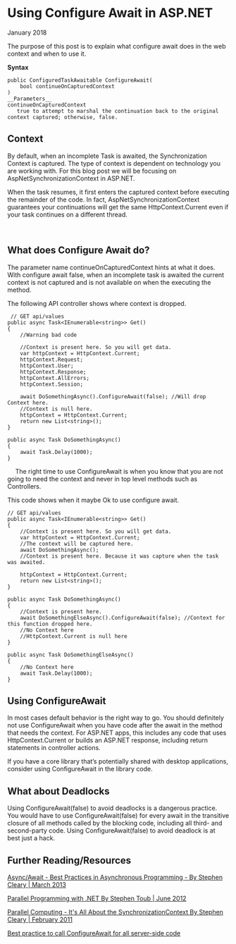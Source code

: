 # Using Configure Await in ASP.NET 
January 2018

The purpose of this post is to explain what configure await does in the web context and when to use it.

__Syntax__
```Csharp
public ConfiguredTaskAwaitable ConfigureAwait(
	bool continueOnCapturedContext
)
__Parameters__
continueOnCapturedContext
   true to attempt to marshal the continuation back to the original context captured; otherwise, false.
```


## Context 
By default, when an incomplete Task is awaited, the Synchronization Context is captured. The type of context is dependent on technology you are working with. For this blog post we will be focusing on AspNetSynchronizationContext in ASP.NET.

When the task resumes, it first enters the captured context before executing the remainder of the code. In fact, AspNetSynchronizationContext guarantees your continuations will get the same HttpContext.Current even if your task continues on a different thread. 

 
## What does Configure Await do?
The parameter name continueOnCapturedContext hints at what it does. With configure await false, when an incomplete task is awaited the current context is not captured and is not available on when the executing the method. 

The following API controller shows where context is dropped.
```CSharp
 // GET api/values
public async Task<IEnumerable<string>> Get()
{
    //Warning bad code

    //Context is present here. So you will get data.
    var httpContext = HttpContext.Current;
    httpContext.Request;
    httpContext.User;
    httpContext.Response;
    httpContext.AllErrors;
    httpContext.Session;
    
    await DoSomethingAsync().ConfigureAwait(false); //Will drop Context here.
    //Context is null here. 
    httpContext = HttpContext.Current;
    return new List<string>();
}

public async Task DoSomethingAsync()
{
    await Task.Delay(1000);
}
```
 
The right time to use ConfigureAwait is when you know that you are not going to need the context and never in top level methods such as Controllers. 

This code shows when it maybe Ok to use configure await. 
```CSharp
// GET api/values
public async Task<IEnumerable<string>> Get()
{
    //Context is present here. So you will get data.
    var httpContext = HttpContext.Current;
    //The context will be captured here.
    await DoSomethingAsync();
    //Context is present here. Because it was capture when the task was awaited.
    
    httpContext = HttpContext.Current;
    return new List<string>();
}

public async Task DoSomethingAsync()
{
    //Context is present here.
    await DoSomethingElseAsync().ConfigureAwait(false); //Context for this function dropped here.
    //No Context here
    //HttpContext.Current is null here
}

public async Task DoSomethingElseAsync()
{
    //No Context here
    await Task.Delay(1000);
}
```

## Using ConfigureAwait
In most cases default behavior is the right way to go.  You should definitely not use ConfigureAwait when you have code after the await in the method that needs the context. For ASP.NET apps, this includes any code that uses HttpContext.Current or builds an ASP.NET response, including return statements in controller actions.

If you have a core library that’s potentially shared with desktop applications, consider using ConfigureAwait in the library code.

## What about Deadlocks 
Using ConfigureAwait(false) to avoid deadlocks is a dangerous practice. You would have to use ConfigureAwait(false) for every await in the transitive closure of all methods called by the blocking code, including all third- and second-party code. Using ConfigureAwait(false) to avoid deadlock is at best just a hack. 

## Further Reading/Resources
[Async/Await - Best Practices in Asynchronous Programming - By Stephen Cleary \| March 2013](https://msdn.microsoft.com/en-us/magazine/jj991977.aspx)

[Parallel Programming with .NET By Stephen Toub \| June 2012](https://blogs.msdn.microsoft.com/pfxteam/2012/06/15/executioncontext-vs-synchronizationcontext)

[Parallel Computing - It's All About the SynchronizationContext By Stephen Cleary \| February 2011](https://msdn.microsoft.com/en-us/magazine/gg598924.aspx)

[Best practice to call ConfigureAwait for all server-side code](https://stackoverflow.com/questions/13489065/best-practice-to-call-configureawait-for-all-server-side-code)
